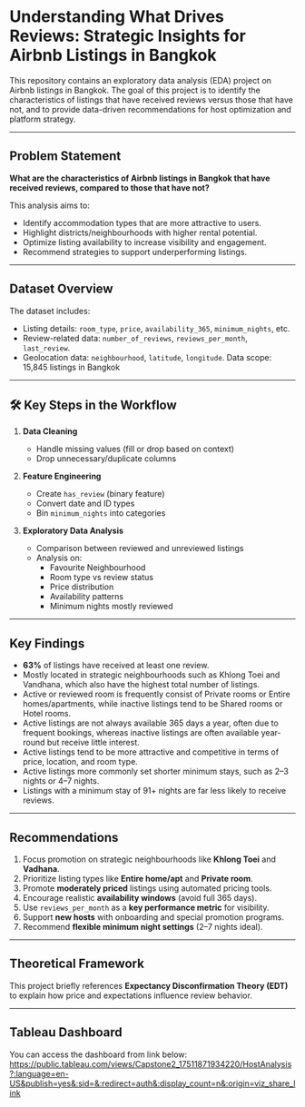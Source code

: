 # Understanding What Drives Reviews: Strategic Insights for Airbnb Listings in Bangkok

This repository contains an exploratory data analysis (EDA) project on Airbnb listings in Bangkok. The goal of this project is to identify the characteristics of listings that have received reviews versus those that have not, and to provide data-driven recommendations for host optimization and platform strategy.

---

## Problem Statement

**What are the characteristics of Airbnb listings in Bangkok that have received reviews, compared to those that have not?**

This analysis aims to:

- Identify accommodation types that are more attractive to users.
- Highlight districts/neighbourhoods with higher rental potential.
- Optimize listing availability to increase visibility and engagement.
- Recommend strategies to support underperforming listings.

---

## Dataset Overview

The dataset includes:

- Listing details: `room_type`, `price`, `availability_365`, `minimum_nights`, etc.
- Review-related data: `number_of_reviews`, `reviews_per_month`, `last_review`.
- Geolocation data: `neighbourhood`, `latitude`, `longitude`.
Data scope: 15,845 listings in Bangkok

---

## 🛠️ Key Steps in the Workflow

1. **Data Cleaning**
   - Handle missing values (fill or drop based on context)
   - Drop unnecessary/duplicate columns

2. **Feature Engineering**
   - Create `has_review` (binary feature)
   - Convert date and ID types
   - Bin `minimum_nights` into categories

3. **Exploratory Data Analysis**
   - Comparison between reviewed and unreviewed listings
   - Analysis on:
     - Favourite Neighbourhood
     - Room type vs review status
     - Price distribution
     - Availability patterns
     - Minimum nights mostly reviewed

---

## Key Findings

- **63%** of listings have received at least one review.
- Mostly located in strategic neighbourhoods such as Khlong Toei and Vandhana, which also have the highest total number of listings.
- Active or reviewed room is frequently consist of Private rooms or Entire homes/apartments, while inactive listings tend to be Shared rooms or Hotel rooms.
- Active listings are not always available 365 days a year, often due to frequent bookings, whereas inactive listings are often available year-round but receive little interest.
- Active listings tend to be more attractive and competitive in terms of price, location, and room type.
- Active listings more commonly set shorter minimum stays, such as 2–3 nights or 4–7 nights.
- Listings with a minimum stay of 91+ nights are far less likely to receive reviews.

---

## Recommendations

1. Focus promotion on strategic neighbourhoods like **Khlong Toei** and **Vadhana**.
2. Prioritize listing types like **Entire home/apt** and **Private room**.
3. Promote **moderately priced** listings using automated pricing tools.
4. Encourage realistic **availability windows** (avoid full 365 days).
5. Use `reviews_per_month` as a **key performance metric** for visibility.
6. Support **new hosts** with onboarding and special promotion programs.
7. Recommend **flexible minimum night settings** (2–7 nights ideal).

---

## Theoretical Framework

This project briefly references **Expectancy Disconfirmation Theory (EDT)** to explain how price and expectations influence review behavior.

---

## Tableau Dashboard
You can access the dashboard from link below:
https://public.tableau.com/views/Capstone2_17511871934220/HostAnalysis?:language=en-US&publish=yes&:sid=&:redirect=auth&:display_count=n&:origin=viz_share_link


